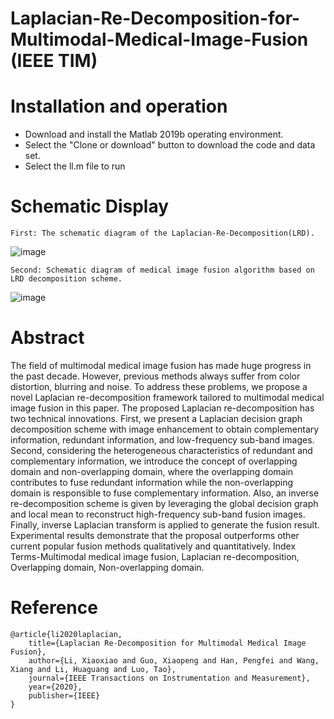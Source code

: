 # Laplacian-Re-Decomposition-for-Multimodal-Medical-Image-Fusion (IEEE TIM)

# Installation and operation

* Download and install the Matlab 2019b operating environment.
* Select the "Clone or download" button to download the code and data set.
* Select the ll.m file to run

# Schematic Display

    First: The schematic diagram of the Laplacian-Re-Decomposition(LRD).
![image](https://github.com/MDLW/Medical-Image-Fusion-Laplacian-Re-Decomposition-for-Multimodal-Medical-Image-Fusion/blob/master/Schematic_Diagram/Fig1.png)
  
    Second: Schematic diagram of medical image fusion algorithm based on LRD decomposition scheme.
![image](https://github.com/MDLW/Medical-Image-Fusion-Laplacian-Re-Decomposition-for-Multimodal-Medical-Image-Fusion/blob/master/Schematic_Diagram/Fig2.png)

# Abstract

The field of multimodal medical image fusion has made huge progress in the past decade. However, previous methods always suffer from color distortion, blurring and noise. To address these problems, we propose a novel Laplacian re-decomposition framework tailored to multimodal medical image fusion in this paper. The proposed Laplacian re-decomposition has two technical innovations. First, we present a Laplacian decision graph decomposition scheme with image enhancement to obtain complementary information, redundant information, and low-frequency sub-band images. Second, considering the heterogeneous characteristics of redundant and complementary information, we introduce the concept of overlapping domain and non-overlapping domain, where the overlapping domain contributes to fuse redundant information while the non-overlapping domain is responsible to fuse complementary information. Also, an inverse re-decomposition scheme is given by leveraging the global decision graph and local mean to reconstruct high-frequency sub-band fusion images. Finally, inverse Laplacian transform is applied to generate the fusion result. Experimental results demonstrate that the proposal outperforms other current popular fusion methods qualitatively and quantitatively. Index Terms-Multimodal medical image fusion, Laplacian re-decomposition, Overlapping domain, Non-overlapping domain.

# Reference
    @article{li2020laplacian,
        title={Laplacian Re-Decomposition for Multimodal Medical Image Fusion},
        author={Li, Xiaoxiao and Guo, Xiaopeng and Han, Pengfei and Wang, Xiang and Li, Huaguang and Luo, Tao},
        journal={IEEE Transactions on Instrumentation and Measurement},
        year={2020},
        publisher={IEEE}
    }


